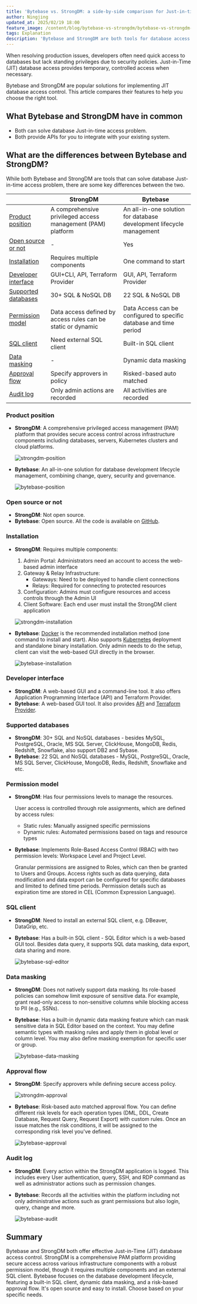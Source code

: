 ```yaml
---
title: 'Bytebase vs. StrongDM: a side-by-side comparison for Just-in-time (JIT) database access control'
author: Ningjing
updated_at: 2025/02/19 18:00
feature_image: /content/blog/bytebase-vs-strongdm/bytebase-vs-strongdm-banner.webp
tags: Explanation
description: 'Bytebase and StrongDM are both tools for database access control. This article compares the features and pricing of Bytebase and StrongDM.'
---
```

When resolving production issues, developers often need quick access to databases but lack standing privileges due to security policies. Just-in-Time (JIT) database access provides temporary, controlled access when necessary.

Bytebase and StrongDM are popular solutions for implementing JIT database access control. This article compares their features to help you choose the right tool.

## What Bytebase and StrongDM have in common

- Both can solve database Just-in-time access problem.
- Both provide APIs for you to integrate with your existing system.

## What are the differences between Bytebase and StrongDM?

While both Bytebase and StrongDM are tools that can solve database Just-in-time access problem, there are some key differences between the two.

|                                                                                                            | StrongDM           | Bytebase                             |
| ---------------------------------------------------------------------------------------------------------- | ---------------- | ------------------------------------ |
| [Product position](#product-position)                                                                      |  A comprehensive privileged access management (PAM) platform    | An all-in-one solution for database development lifecycle management |
| [Open source or not](#open-source-or-not)                                                                  | - | Yes  |
| [Installation](#installation)                                                                              | Requires multiple components | One command to start |
| [Developer interface](#developer-interface)                                                                | GUI+CLI, API, Terraform Provider              | GUI, API, Terraform Provider                              |
| [Supported databases](#supported-databases)                                                                | 30+ SQL & NoSQL DB   | 22 SQL & NoSQL DB                    |
| [Permission model](#permission-model)                                                                      | Data access defined by access rules can be static or dynamic            | Data Access can be configured to specific database and time period                             |
| [SQL client](#sql-client)                                                                                  | Need external SQL client              | Built-in SQL client                              |
| [Data masking](#data-masking)                                                                              | -                | Dynamic data masking                                  |
| [Approval flow](#approval-flow)                                                                            | Specify approvers in policy                | Risked-based auto matched                                   |
| [Audit log](#audit-log)                                                                                  | Only admin actions are recorded                | All activities are recorded                                    |

### Product position

- **StrongDM**: A comprehensive privileged access management (PAM) platform that provides secure access control across infrastructure components including databases, servers, Kubernetes clusters and cloud platforms.

  ![strongdm-position](/content/blog/bytebase-vs-strongdm/strongdm-position.webp)

- **Bytebase**: An all-in-one solution for database development lifecycle management, combining change, query, security and governance.

  ![bytebase-position](/content/blog/bytebase-vs-flyway/bytebase-position.webp)

### Open source or not

- **StrongDM**: Not open source.
- **Bytebase**: Open source. All the code is available on [GitHub](https://github.com/bytebase/bytebase).

### Installation

- **StrongDM**:  Requires multiple components:
  1. Admin Portal: Administrators need an account to access the web-based admin interface
  1. Gateway & Relay Infrastructure:
     - Gateways: Need to be deployed to handle client connections
     - Relays: Required for connecting to protected resources
  1. Configuration: Admins must configure resources and access controls through the Admin UI
  1. Client Software: Each end user must install the StrongDM client application
  
  ![strongdm-installation](/content/blog/bytebase-vs-strongdm/strongdm-installation.webp)

- **Bytebase**: [Docker](/docs/get-started/self-host/#docker/) is the recommended installation method (one command to install and start). Also supports [Kubernetes](/docs/get-started/self-host/#kubernetes/) deployment and standalone binary installation. Only admin needs to do the setup, client can visit the web-based GUI directly in the browser.

  ![bytebase-installation](/content/blog/bytebase-vs-strongdm/bytebase-installation.webp)

### Developer interface

- **StrongDM**: A web-based GUI and a command-line tool. It also offers Application Programming Interface (API) and Terraform Provider.
- **Bytebase**: A web-based GUI tool. It also provides [API](/docs/api/overview/) and [Terraform Provider](/docs/get-started/terraform/).

### Supported databases

- **StrongDM**: 30+ SQL and NoSQL databases - besides MySQL, PostgreSQL, Oracle, MS SQL Server, ClickHouse, MongoDB, Redis, Redshift, Snowflake, also support DB2 and Sybase.
- **Bytebase**: 22 SQL and NoSQL databases - MySQL, PostgreSQL, Oracle, MS SQL Server, ClickHouse, MongoDB, Redis, Redshift, Snowflake and etc.

### Permission model

- **StrongDM**: Has four permissions levels to manage the resources.
  
  User access is controlled through role assignments, which are defined by access rules:
  - Static rules: Manually assigned specific permissions
  - Dynamic rules: Automated permissions based on tags and resource types

- **Bytebase**: Implements Role-Based Access Control (RBAC) with two permission levels: Workspace Level and Project Level.
  
  Granular permissions are assigned to Roles, which can then be granted to Users and Groups. Access rights such as data querying, data modification and data export can be configured for specific databases and limited to defined time periods. Permission details such as expiration time are stored in CEL (Common Expression Language).

### SQL client

- **StrongDM**: Need to install an external SQL client, e.g. DBeaver, DataGrip, etc.
- **Bytebase**: Has a built-in SQL client - SQL Editor which is a web-based GUI tool. Besides data query, it supports SQL data masking, data export, data sharing and more.

  ![bytebase-sql-editor](/content/blog/bytebase-vs-strongdm/bytebase-sql-editor.webp)

### Data masking

- **StrongDM**: Does not natively support data masking. Its role-based policies can somehow limit exposure of sensitive data. For example, grant read-only access to non-sensitive columns while blocking access to PII (e.g., SSNs).
- **Bytebase**: Has a built-in dynamic data masking feature which can mask sensitive data in SQL Editor based on the context. You may define semantic types with masking rules and apply them in global level or column level. You may also define masking exemption for specific user or group.

  ![bytebase-data-masking](/content/blog/bytebase-vs-strongdm/bytebase-data-masking.webp)

### Approval flow

- **StrongDM**: Specify approvers while defining secure access policy.

  ![strongdm-approval](/content/blog/bytebase-vs-strongdm/strongdm-approval.webp)

- **Bytebase**: Risk-based auto matched approval flow. You can define different risk levels for each operation types (DML, DDL, Create Database, Request Query, Request Export) with custom rules. Once an issue matches the risk conditions, it will be assigned to the corresponding risk level you've defined.

  ![bytebase-approval](/content/blog/bytebase-vs-strongdm/bytebase-approval.webp)

### Audit log

- **StrongDM**: Every action within the StrongDM application is logged. This includes every User authentication, query, SSH, and RDP command as well as administrator actions such as permission changes.

- **Bytebase**: Records all the activities within the platform including not only administrative actions such as grant permissions but also login, query, change and more.

  ![bytebase-audit](/content/blog/bytebase-vs-strongdm/bytebase-audit.webp)

## Summary

Bytebase and StrongDM both offer effective Just-in-Time (JIT) database access control. StrongDM is a comprehensive PAM platform providing secure access across various infrastructure components with a robust permission model, though it requires multiple components and an external SQL client. Bytebase focuses on the database development lifecycle, featuring a built-in SQL client, dynamic data masking, and a risk-based approval flow. It's open source and easy to install. Choose based on your specific needs.